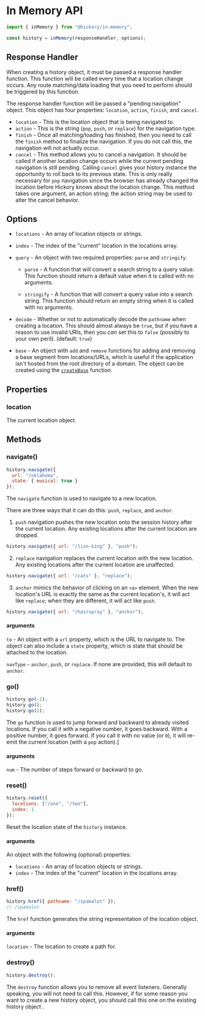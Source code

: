 # In Memory API

```js
import { inMemory } from "@hickory/in-memory";

const history = inMemory(responseHandler, options);
```

## Response Handler

When creating a history object, it must be passed a response handler function. This function will be called every time that a location change occurs. Any route matching/data loading that you need to perform should be triggered by this function.

The response handler function will be passed a "pending navigation" object. This object has four properties: `location`, `action`, `finish`, and `cancel`.

- `location` - This is the location object that is being navigated to.
- `action` - This is the string (`pop`, `push`, or `replace`) for the navigation type.
- `finish` - Once all matching/loading has finished, then you need to call the `finish` method to finalize the navigation. If you do not call this, the navigation will not actually occur.
- `cancel` - This method allows you to cancel a navigation. It should be called if another location change occurs while the current pending navigation is still pending. Calling `cancel` gives your history instance the opportunity to roll back to its previous state. This is only really necessary for `pop` navigation since the browser has already changed the location before Hickory knows about the location change. This method takes one argument, an action string; the action string may be used to alter the cancel behavior.

## Options

- `locations` - An array of location objects or strings.

- `index` - The index of the "current" location in the locations array.

- `query` - An object with two required properties: `parse` and `stringify`.

  - `parse` - A function that will convert a search string to a query value. This function should return a default value when it is called with no arguments.

  - `stringify` - A function that will convert a query value into a search string. This function should return an empty string when it is called with no arguments.

- `decode` - Whether or not to automatically decode the `pathname` when creating a location. This should almost always be `true`, but if you have a reason to use invalid URIs, then you _can_ set this to `false` (possibly to your own peril). (default: `true`)

- `base` - An object with `add` and `remove` functions for adding and removing a base segment
  from locations/URLs, which is useful if the application isn't hosted from the root directory of a domain. The object can be created using the [`createBase`](./createBase.md) function.

## Properties

### location

The current location object.

## Methods

### navigate()

```js
history.navigate({
  url: "/oklahoma",
  state: { musical: true }
});
```

The `navigate` function is used to navigate to a new location.

There are three ways that it can do this: `push`, `replace`, and `anchor`.

1.  `push` navigation pushes the new location onto the session history after the current location. Any existing locations after the current location are dropped.

```js
history.navigate({ url: "/lion-king" }, "push");
```

2.  `replace` navigation replaces the current location with the new location. Any existing locations after the current location are unaffected.

```js
history.navigate({ url: "/cats" }, "replace");
```

3.  `anchor` mimics the behavior of clicking on an `<a>` element. When the new location's URL is exactly the same as the current location's, it will act like `replace`; when they are different, it will act like `push`.

```js
history.navigate({ url: "/hairspray" }, "anchor");
```

#### arguments

`to` - An object with a `url` property, which is the URL to navigate to. The object can also include a `state` property, which is state that should be attached to the location.

`navType` - `anchor`, `push`, or `replace`. If none are provided, this will default to `anchor`.

### go()

```js
history.go(-1);
history.go();
history.go(2);
```

The `go` function is used to jump forward and backward to already visited locations. If you call it with a negative number, it goes backward. With a positive number, it goes forward. If you call it with no value (or `0`), it will re-emit the current location (with a `pop` action).]

#### arguments

`num` - The number of steps forward or backward to go.

### reset()

```js
history.reset({
  locations: ["/one", "/two"],
  index: 1
});
```

Reset the location state of the `history` instance.

#### arguments

An object with the following (optional) properties:

- `locations` - An array of location objects or strings.
- `index` - The index of the "current" location in the locations array.

### href()

```js
history.href({ pathname: "/spamalot" });
// /spamalot
```

The `href` function generates the string representation of the location object.

#### arguments

`location` - The location to create a path for.

### destroy()

```js
history.destroy();
```

The `destroy` function allows you to remove all event listeners. Generally speaking, you will not need to call this. However, if for some reason you want to create a new history object, you should call this one on the existing history object .
